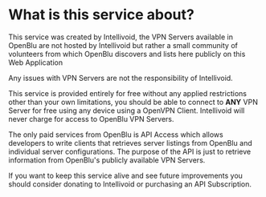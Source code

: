 # What is this service about?

This service was created by Intellivoid,
the VPN Servers available in OpenBlu are not hosted by
Intellivoid but rather a small community of volunteers from which
OpenBlu discovers and lists here publicly on this Web Application

Any issues with VPN Servers are not the responsibility of
Intellivoid.

This service is provided entirely for free without any
applied restrictions other than your own limitations, 
you should be able to connect to **ANY** VPN Server for free
using any device using a OpenVPN Client. Intellivoid will never
charge for access to OpenBlu VPN Servers.

The only paid services from OpenBlu is API Access which allows
developers to write clients that retrieves server listings from
OpenBlu and individual server configurations. The purpose
of the API is just to retrieve information from OpenBlu's
publicly available VPN Servers.

If you want to keep this service alive and see future improvements
you should consider donating to Intellivoid or purchasing an API
Subscription.